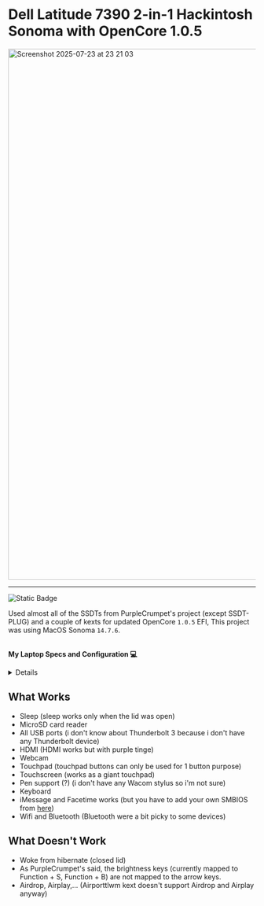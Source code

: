  # Dell Latitude 7390 2-in-1 Hackintosh Sonoma with OpenCore 1.0.5

<img width="1920" height="1080" alt="Screenshot 2025-07-23 at 23 21 03" src="https://github.com/user-attachments/assets/5b6753dc-dd55-4d7b-8aa2-961540bf73ec" />

-----

<img alt="Static Badge" src="https://img.shields.io/badge/1.0.5-opencore?style=flat&logoColor=grey&logoSize=auto&label=OpenCore&labelColor=grey&color=blue&link=https%3A%2F%2Fgithub.com%2Facidanthera%2FOpenCorePkg">



Used almost all of the SSDTs from PurpleCrumpet's project (except SSDT-PLUG) and a couple of kexts for updated OpenCore ```1.0.5``` EFI, This project was using MacOS Sonoma ```14.7.6```.

<br>**My Laptop Specs and Configuration 💻**</br>
<details>

| Laptop              | Dell Latitude 7390 2-in-1                                                                                  |
|:-------------------|:----------------------------------------------------------------------------------------------------------|
| Processor          | Intel Core i5-8350U vPro (4C, 8T,  1.7GHz / 3.6GHz)               |                                             
| Graphics           | Integrated Intel UHD 620 Graphics                                                                        |
| Memory             | 16 GB LPDDR3 2133MHz Soldered                                                 |
| Display            | 13.3" FHD (1920x1080) WVA, Touchscreen with Wacom Pen Support                                                                      |
| Storage            | 256GB Intel SSD                                                                               |
| Wifi Card           | Intel Wifi AC8265 + Bluetooth 4.2                                        |
| Battery            | 60Whr Battery                     |
|Touchpad            | ELAN Touchpad    |
</details>

## What Works

- Sleep (sleep works only when the lid was open)
- MicroSD card reader
- All USB ports (i don't know about Thunderbolt 3 because i don't have any Thunderbolt device)
- HDMI (HDMI works but with purple tinge)
- Webcam
- Touchpad (touchpad buttons can only be used for 1 button purpose) 
- Touchscreen (works as a giant touchpad)
- Pen support (?) (i don't have any Wacom stylus so i'm not sure)
- Keyboard
- iMessage and Facetime works (but you have to add your own SMBIOS from [here](https://dortania.github.io/OpenCore-Install-Guide/config-laptop.plist/kaby-lake.html#platforminfo))
- Wifi and Bluetooth (Bluetooth were a bit picky to some devices)

## What Doesn't Work
- Woke from hibernate (closed lid)
- As PurpleCrumpet's said, the brightness keys (currently mapped to Function + S, Function + B) are not mapped to the arrow keys.
- Airdrop, Airplay,... (Airporttlwm kext doesn't support Airdrop and Airplay anyway)
